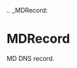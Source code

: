 [//]: # (THE CONTENT BELOW IS GENERATED. DO NOT EDIT.)
.. _MDRecord:

# MDRecord
[//]: # (ADD YOUR NOTES BELOW. THESE WILL BE PICKED EVERY TIME THE DOCS ARE REGENERATED. //end)
MD DNS record.